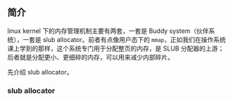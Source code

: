 ## 简介

linux kernel 下的内存管理机制主要有两套，一套是 Buddy system（伙伴系统），一套是 slub allocator。前者有点像用户态下的 `mmap`，正如我们在操作系统课上学到的那样，这个系统专门用于分配整页的内存，是 SLUB 分配器的上游；后者就是分配更小、更细碎的内存，可以用来减少内部碎片。

先介绍 slub allocator。

### slub allocator

